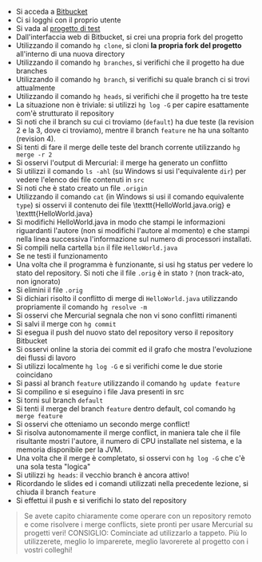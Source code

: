 * Si acceda a [Bitbucket](https://bitbucket.org/)
* Ci si logghi con il proprio utente
* Si vada al [progetto di test](https://bitbucket.org/danysk/courses-oop-merge-conflict-test)
* Dall'interfaccia web di Bitbucket, si crei una propria fork del progetto
* Utilizzando il comando ``hg clone``, si cloni **la propria fork del progetto** all'interno di una nuova directory
* Utilizzando il comando ``hg branches``, si verifichi che il progetto ha due branches
* Utilizzando il comando ``hg branch``, si verifichi su quale branch ci si trovi attualmente
* Utilizzando il comando ``hg heads``, si verifichi che il progetto ha tre teste
* La situazione non è triviale: si utilizzi ``hg log -G`` per capire esattamente com'è strutturato il repository
* Si noti che il branch su cui ci troviamo (``default``)  ha due teste (la revision 2 e la 3, dove ci troviamo), mentre il branch ``feature`` ne ha una soltanto (revision 4).
* Si tenti di fare il merge delle teste del branch corrente utilizzando ``hg merge -r 2``
* Si osservi l'output di Mercurial: il merge ha generato un conflitto
* Si utilizzi il comando ``ls -ahl`` (su Windows si usi l'equivalente ``dir``) per vedere l'elenco dei file contenuti in ``src``
* Si noti che è stato creato un file ``.origin``
* Utilizzando il comando ``cat`` (in Windows si usi il comando equivalente ``type``) si osservi il contenuto dei file \texttt{HelloWorld.java.orig} e \texttt{HelloWorld.java}
* Si modifichi HelloWorld.java in modo che stampi le informazioni riguardanti l'autore (non si modifichi l'autore al momento) e che stampi nella linea successiva l'informazione sul numero di processori installati.
* Si compili nella cartella ``bin`` il file ``HelloWorld.java``
* Se ne testi il funzionamento
* Una volta che il programma è funzionante, si usi hg status per vedere lo stato del repository. Si noti che il file ``.orig`` è in stato ``?`` (non track-ato, non ignorato)
* Si elimini il file ``.orig``
* Si dichiari risolto il conflitto di merge di ``HelloWorld.java`` utilizzando propriamente il comando ``hg resolve -m``
* Si osservi che Mercurial segnala che non vi sono conflitti rimanenti
* Si salvi il merge con ``hg commit``
* Si esegua il push del nuovo stato del repository verso il repository Bitbucket
* Si osservi online la storia dei commit ed il grafo che mostra l'evoluzione dei flussi di lavoro
* Si utilizzi localmente ``hg log -G`` e si verifichi come le due storie coincidano
* Si passi al branch ``feature`` utilizzando il comando ``hg update feature``
* Si compilino e si eseguino i file Java presenti in src
* Si torni sul branch ``default``
* Si tenti il merge del branch ``feature`` dentro default, col comando ``hg merge feature``
* Si osservi che otteniamo un secondo merge conflict!
* Si risolva autonomamente il merge conflict, in maniera tale che il file risultante mostri l'autore, il numero di CPU installate nel sistema, e la memoria disponibile per la JVM.
* Una volta che il merge è completato, si osservi con ``hg log -G`` che c'è una sola testa "logica"
* Si utilizzi ``hg heads``: il vecchio branch è ancora attivo!
* Ricordando le slides ed i comandi utilizzati nella precedente lezione, si chiuda il branch ``feature``
* Si effettui il push e si verifichi lo stato del repository

> Se avete capito chiaramente come operare con un repository remoto e come risolvere i merge conflicts, siete pronti per usare Mercurial su progetti veri! CONSIGLIO: Cominciate ad utilizzarlo a tappeto. Più lo utilizzerete, meglio lo imparerete, meglio lavorerete al progetto con i vostri colleghi!

